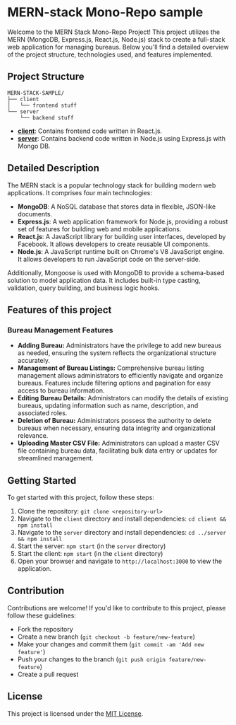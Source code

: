 # MERN-stack Mono-Repo sample

Welcome to the MERN Stack Mono-Repo Project! This project utilizes the MERN (MongoDB, Express.js, React.js, Node.js) stack to create a full-stack web application for managing bureaus. Below you'll find a detailed overview of the project structure, technologies used, and features implemented.

## Project Structure

```
MERN-STACK-SAMPLE/
├── client
│   └── frontend stuff
└── server
    └── backend stuff
```

- **[client](./client/README.md)**: Contains frontend code written in React.js.
- **[server](./server/README.md)**: Contains backend code written in Node.js using Express.js with Mongo DB.

## Detailed Description

The MERN stack is a popular technology stack for building modern web applications. It comprises four main technologies:

- **MongoDB**: A NoSQL database that stores data in flexible, JSON-like documents.
- **Express.js**: A web application framework for Node.js, providing a robust set of features for building web and mobile applications.
- **React.js**: A JavaScript library for building user interfaces, developed by Facebook. It allows developers to create reusable UI components.
- **Node.js**: A JavaScript runtime built on Chrome's V8 JavaScript engine. It allows developers to run JavaScript code on the server-side.

Additionally, Mongoose is used with MongoDB to provide a schema-based solution to model application data. It includes built-in type casting, validation, query building, and business logic hooks.

## Features of this project

### Bureau Management Features

- **Adding Bureau:** Administrators have the privilege to add new bureaus as needed, ensuring the system reflects the organizational structure accurately.
- **Management of Bureau Listings:** Comprehensive bureau listing management allows administrators to efficiently navigate and organize bureaus. Features include filtering options and pagination for easy access to bureau information.
- **Editing Bureau Details:** Administrators can modify the details of existing bureaus, updating information such as name, description, and associated roles.
- **Deletion of Bureau:** Administrators possess the authority to delete bureaus when necessary, ensuring data integrity and organizational relevance.
- **Uploading Master CSV File:** Administrators can upload a master CSV file containing bureau data, facilitating bulk data entry or updates for streamlined management.

## Getting Started

To get started with this project, follow these steps:

1. Clone the repository: `git clone <repository-url>`
2. Navigate to the `client` directory and install dependencies: `cd client && npm install`
3. Navigate to the `server` directory and install dependencies: `cd ../server && npm install`
4. Start the server: `npm start` (in the `server` directory)
5. Start the client: `npm start` (in the `client` directory)
6. Open your browser and navigate to `http://localhost:3000` to view the application.

## Contribution

Contributions are welcome! If you'd like to contribute to this project, please follow these guidelines:

- Fork the repository
- Create a new branch (`git checkout -b feature/new-feature`)
- Make your changes and commit them (`git commit -am 'Add new feature'`)
- Push your changes to the branch (`git push origin feature/new-feature`)
- Create a pull request

## License

This project is licensed under the [MIT License](LICENSE).
